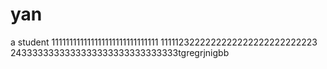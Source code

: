 # yan
a student
111111111111111111111111111111
1111123222222222222222222222223
2433333333333333333333333333333tgregrjnigbb
